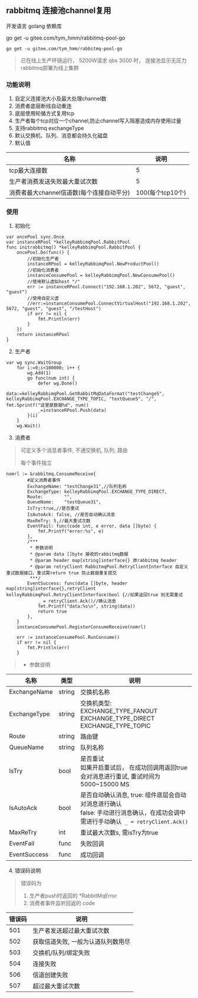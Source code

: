 ## rabbitmq 连接池channel复用

开发语言 golang
依赖库

go get -u gitee.com/tym_hmm/rabbitmq-pool-go
```
go get -u gitee.com/tym_hmm/rabbitmq-pool-go
```

> 已在线上生产环镜运行， 5200W请求 qbs 3000 时， 连接池显示无压力<br>
> rabbitmq部署为线上集群

### 功能说明
1. 自定义连接池大小及最大处理channel数
2. 消费者底层断线自动重连
3. 底层使用轮循方式复用tcp
4. 生产者每个tcp对应一个channel,防止channel写入阻塞造成内存使用过量
5. 支持rabbitmq exchangeType
6. 默认交换机、队列、消息都会持久化磁盘
7. 默认值

| 名称 | 说明 |
| --- | --- |
| tcp最大连接数 | 5 |
| 生产者消费发送失败最大重试次数 | 5 |
| 消费者最大channel信道数(每个连接自动平分) | 100(每个tcp10个) |



### 使用
1. 初始化
```
var oncePool sync.Once
var instanceRPool *kelleyRabbimqPool.RabbitPool
func initrabbitmq() *kelleyRabbimqPool.RabbitPool {
	oncePool.Do(func() {
        //初始化生产者
		instanceRPool = kelleyRabbimqPool.NewProductPool()
        //初始化消费者
	    instanceConsumePool = kelleyRabbimqPool.NewConsumePool()
        //使用默认虚拟host "/"
		err := instanceRPool.Connect("192.168.1.202", 5672, "guest", "guest")
        //使用自定义虚
        //err:=instanceConsumePool.ConnectVirtualHost("192.168.1.202", 5672, "guest", "guest", "/testHost")
		if err != nil {
			fmt.Println(err)
		}
	})
	return instanceRPool
}
```


2.  生产者
```
var wg sync.WaitGroup
	for i:=0;i<100000; i++ {
		wg.Add(1)
		go func(num int) {
			defer wg.Done()
			data:=kelleyRabbimqPool.GetRabbitMqDataFormat("testChange5", kelleyRabbimqPool.EXCHANGE_TYPE_TOPIC, "textQueue5", "/", fmt.Sprintf("这里是数据%d", num))
			_=instanceRPool.Push(data)
		}(i)
	}
	wg.Wait()
```

3. 消费者
> 可定义多个消息者事件, 不通交换机, 队列, 路由
>
> 每个事件独立
>

```
nomrl := &rabbitmq.ConsumeReceive{
        #定义消费者事件
        ExchangeName: "testChange31",//队列名称
        ExchangeType: kelleyRabbimqPool.EXCHANGE_TYPE_DIRECT,
        Route:        "",
        QueueName:    "testQueue31",
        IsTry:true,//是否重试
        IsAutoAck: false, //是否自动确认消息
        MaxReTry: 5,//最大重试次数
        EventFail: func(code int, e error, data []byte) {
        	fmt.Printf("error:%s", e)
        },
        /***
         * 参数说明
         * @param data []byte 接收的rabbitmq数据
         * @param header map[string]interface{} 原rabbitmq header
         * @param retryClient RabbitmqPool.RetryClientInterface 自定义重试数据接口，重试需return true 防止数据重复提交
         ***/
        EventSuccess: func(data []byte, header map[string]interface{},retryClient kelleyRabbimqPool.RetryClientInterface)bool {//如果返回true 则无需重试
            _ = retryClient.Ack()//确认消息    	
            fmt.Printf("data:%s\n", string(data))
        	return true
        },
	}
	instanceConsumePool.RegisterConsumeReceive(nomrl)

	err := instanceConsumePool.RunConsume()
	if err != nil {
		fmt.Println(err)
	}
```
> * 参数说明

| 名称 | 类型 | 说明 |
| --- | --- | --- |
| ExchangeName|  string | 交换机名称 |
| ExchangeType | string | 交换机类型: <br>EXCHANGE_TYPE_FANOUT<br>EXCHANGE_TYPE_DIRECT<br>EXCHANGE_TYPE_TOPIC |
| Route| string | 路由键 |
| QueueName | string | 队列名称 |
| IsTry | bool | 是否重试<br>如果开启重试后， 在成功回调用返回true会对消息进行重试, 重试时间为 5000~15000 MS|
| IsAutoAck | bool | 是否自动确认消息, true: 组件底层会自动对消息进行确认<br> false: 手动进行消息确认，在成功会调中需进行手动确认` _ = retryClient.Ack()` |
| MaxReTry | int | 重试最大次数s, 需isTry为true |
| EventFail | func | 失败回调 |
| EventSuccess | func | 成功回调 |


4. 错误码说明
> 错误码为
>
> 1. 生产者push时返回的  *RabbitMqError
> 2. 消费者事件监听回返的 code
>
| 错误码 | 说明 |
| --- | --- |
|501|生产者发送超过最大重试次数|
|502|获取信道失败, 一般为认道队列数用尽|
|503|交换机/队列/绑定失败|
|504|连接失败|
|506|信道创建失败|
|507|超过最大重试次数|
